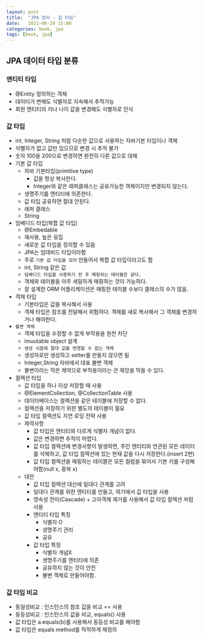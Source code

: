```yaml
---
layout: post
title:  "JPA 정리 - 값 타임"
date:   2021-06-29 15:00
categories: book, jpa
tags: [book, jpa]
---
```


## JPA 데이터 타입 분류

### 엔티티 타입 
- @Entity 정의하는 객체
- 데이터가 변해도 식별자로 지속해서 추적가능
- 회원 엔티티의 키나 나이 값을 변경해도 식별자로 인식

### 값 타입
- int, Integer, String 처럼 다순한 값으로 사용하는 자바기본 타입이나 객체
- 식별자가 없고 값만 있으므로 변경 시 추적 불가
- 숫자 100을 200으로 변경하면 완전히 다른 값으로 대체
- 기본 값 타입
    - 자바 기본타입(primitive type)
        - 값을 항상 복사한다.
        - Integer와 같은 래퍼클래스는 공유가능한 객체이지만 변경되지 않는다.
    - 생명주기를 엔티티에 의존한다.
    - 값 타입 공유하면 절대 안된다.
    - 래퍼 클래스
    - String
- 임베디드 타입(복합 값 타입)
    - @Embedable
    - 재사용, 높은 응집
    - 새로운 값 타입을 정의할 수 있음
    - JPA는 임데비드 타입이라함
    - 주로 `기본 값 타입을 모아` 만들어서 복합 값 타입이라고도 함
    - int, String 같은 값
    - `임베디드 타입을 사용하기 전 후 매핑하는 테이블은 같다.`
    - 객체와 테이블을 아주 세밀하게 매핑하는 것이 가능하다.
    - 잘 설계한 ORM 어플리케이션은 매핑한 테이블 수보다 클래스의 수가 많음.
- 객체 타입
    - 기본타입은 값을 복사해서 사용
    - 객체 타입은 참조를 전달해서 위험하다. 객체를 새로 복사해서 그 객체를 변경하거나 해야한다.
- `불변 객체`
    - 객체 타입을 수정할 수 없게 부작용을 원천 차단
    - imuutable object 설계
    - `생성 시점에 절대 값을 변경할 수 없는 객체`
    - 생성자로만 생성하고 setter를 만들지 않으면 됨
    - Integer,String 자바에서 대표 불변 객체
    - 불변이라는 작은 제약으로 부작용이라는 큰 재앙을 막을 수 있다.
- 컬렉션 타입
    - 값 타입을 하나 이상 저장할 때 사용
    - @ElementCollection, @CollectionTable 사용
    - 데이터베이스는 컬렉션을 같은 테이블에  저장할 수 없다.
    - 컬렉션을 저장하기 위한 별도의 테이블이 필요
    - 값 타입 컬렉션도 지연 로딩 전략 사용
    - 제약사항
        - 값 타입은 엔티티와 다르게 식별자 개념이 없다.
        - 값은 변경하면 추적이 어렵다.
        - 값 타입 컬렉션에 변경사항이 발생하면, 주인 엔티티와 연관된 모든 데이터를 삭제하고, 값 타입 컬렉션에 있는 현재 값을 다시 저장한다.(insert 2번)
        - 값 타입 컬렉션을 매핑하는 테이블은 모든 컬럼을 묶어서 기본 키를 구성해야함(null x, 중복 x)
    - 대안
        - 값 타입 컬렉션 대신에 일대다 관계를 고려
        - 일대다 관계를 위한 엔티티를 만들고, 여기에서 값 타입을 사용
        - 영속성 전이(Cascade) + 고아객체 제거를 사용해서 값 타입 컬렉션 처럼 사용
        - 엔티티 타입 특징
            - 식별자 O
            - 생명주기 관리
            - 공유
        - 값 타입 특징
            - 식별자 개념X
            - 생명주기를 엔티티에 의존
            - 공유하지 않는 것이 안전
            - 불변 객체로 만들어야함.

### 값 타입 비교
- 동일성비교 : 인스턴스의 참조 값을 비교 == 사용
- 동등성비교 : 인스턴스의 값을 비교, equals() 사용
- 값 타입은 a.equals(b)를 사용해서 동등성 비교를 해야함
- 값 타입은 equals method를 적적하게 재정의
